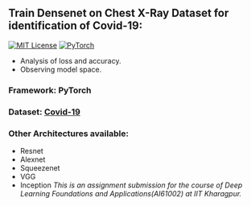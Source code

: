## Train Densenet on Chest X-Ray Dataset for identification of Covid-19:
[![MIT License](https://img.shields.io/badge/license-MIT-green.svg)](https://opensource.org/licenses/MIT)
[![PyTorch](https://img.shields.io/badge/pytorch-0.4.0-%237732a8)](https://github.com/ahirsharan/Covid-19.git)
  * Analysis of loss and accuracy.
  * Observing model space.
### Framework: PyTorch
### Dataset: [Covid-19](https://drive.google.com/drive/folders/1b--5BAILv-ufnjDBsY8hXzF-V-icHX93?usp=sharing)
### Other Architectures available:
  * Resnet
  * Alexnet
  * Squeezenet
  * VGG
  * Inception
 *This is an assignment submission for the course of Deep Learning Foundations and Applications(AI61002) at IIT Kharagpur.*
